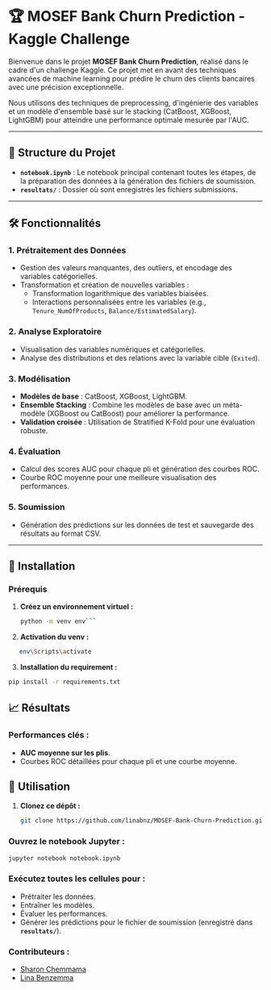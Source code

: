 # 🏆 MOSEF Bank Churn Prediction - Kaggle Challenge

Bienvenue dans le projet **MOSEF Bank Churn Prediction**, réalisé dans le cadre d'un challenge Kaggle. Ce projet met en avant des techniques avancées de machine learning pour prédire le churn des clients bancaires avec une précision exceptionnelle.


Nous utilisons des techniques de preprocessing, d'ingénierie des variables et un modèle d'ensemble basé sur le stacking (CatBoost, XGBoost, LightGBM) pour atteindre une performance optimale mesurée par l'AUC.

---

## 📂 Structure du Projet

- **`notebook.ipynb`** : Le notebook principal contenant toutes les étapes, de la préparation des données à la génération des fichiers de soumission.
- **`resultats/`** : Dossier où sont enregistrés les fichiers submissions.

---

## 🛠 Fonctionnalités

### 1. **Prétraitement des Données**
- Gestion des valeurs manquantes, des outliers, et encodage des variables catégorielles.
- Transformation et création de nouvelles variables :
  - Transformation logarithmique des variables biaisées.
  - Interactions personnalisées entre les variables (e.g., `Tenure_NumOfProducts`, `Balance/EstimatedSalary`).

### 2. **Analyse Exploratoire**
- Visualisation des variables numériques et catégorielles.
- Analyse des distributions et des relations avec la variable cible (`Exited`).

### 3. **Modélisation**
- **Modèles de base** : CatBoost, XGBoost, LightGBM.
- **Ensemble Stacking** : Combine les modèles de base avec un méta-modèle (XGBoost ou CatBoost) pour améliorer la performance.
- **Validation croisée** : Utilisation de Stratified K-Fold pour une évaluation robuste.

### 4. **Évaluation**
- Calcul des scores AUC pour chaque pli et génération des courbes ROC.
- Courbe ROC moyenne pour une meilleure visualisation des performances.

### 5. **Soumission**
- Génération des prédictions sur les données de test et sauvegarde des résultats au format CSV.

---

## 🔧 Installation

### Prérequis
1. **Créez un environnement virtuel :**

   ```bash
   python -m venv env```

2. **Activation du venv :**
```bash
   env\Scripts\activate
   ```
3. **Installation du requirement :**
```bash
pip install -r requirements.txt
```


## 📈 Résultats

### Performances clés :
- **AUC moyenne sur les plis**.
- Courbes ROC détaillées pour chaque pli et une courbe moyenne.

## 📜 Utilisation

1. **Clonez ce dépôt :**

   ```bash
   git clone https://github.com/linabnz/MOSEF-Bank-Churn-Prediction.git
   
### Ouvrez le notebook Jupyter :

```bash
jupyter notebook notebook.ipynb
```
### Exécutez toutes les cellules pour :
- Prétraiter les données.
- Entraîner les modèles.
- Évaluer les performances.
- Générer les prédictions pour le fichier de soumission (enregistré dans **`resultats/`**).


### Contributeurs :
- [Sharon Chemmama](https://github.com/Sharon2607)
- [Lina Benzemma](https://github.com/linabnz)



